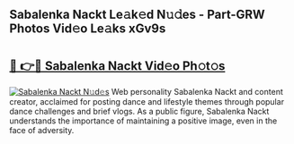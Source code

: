 ## Sabalenka Nackt Le𝚊k𝚎d N𝚞𝚍es - Part-GRW Photos Vid𝚎o Le𝚊ks xGv9s

# <h2><a href="http://fb6r1i.evod.top/?m=Sabalenka+Nackt">🔗 👉🔴 Sabalenka Nackt Vid𝚎o Ph𝚘t𝚘s</a></h2>

[![Sabalenka Nackt N𝚞d𝚎s](https://i.imgur.com/8V9OHl7.gif)](http://fb6r1i.evod.top/?m=Sabalenka+Nackt)
Web personality Sabalenka Nackt and content creator, acclaimed for posting dance and lifestyle themes through popular dance challenges and brief vlogs. As a public figure, Sabalenka Nackt understands the importance of maintaining a positive image, even in the face of adversity. 
